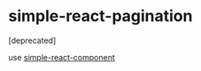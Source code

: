 # simple-react-pagination

[deprecated]

use [simple-react-component](https://github.com/newbienewbie/simple-react-ui)
